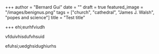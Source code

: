 +++
author = "Bernard Gui"
date = ""
draft = true
featured_image = "/images/benignus.png"
tags = ["church", "cathedral", "James J. Walsh", "popes and science"]
title = "Test title"

+++
ehi;eurhfviudh 

vfduivhisdufvhsuid

efuhsi;uedghsidughiurhs